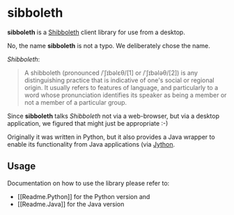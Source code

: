 sibboleth
=========

**sibboleth** is a [Shibboleth](http://shibboleth.internet2.edu/) client library for use from a desktop. 

No, the name **sibboleth** is not a typo. We deliberately chose the name. 

*Shibboleth*:

> A shibboleth (pronounced /ˈʃɪbəlɛθ/[1] or /ˈʃɪbələθ/[2]) is any distinguishing practice that is indicative of one's social or regional origin. It usually refers to features of language, and particularly to a word whose pronunciation identifies its speaker as being a member or not a member of a particular group.

Since **sibboleth** talks *Shibboleth* not via a web-browser, but via a desktop application, we figured that might just be appropriate :-)

Originally it was written in Python, but it also provides a Java wrapper to enable its functionality from Java applications (via [Jython](http://jython.org).

Usage
----------

Documentation on how to use the library please refer to:

* [[Readme.Python]] for the Python version 
and 
* [[Readme.Java]] for the Java version


